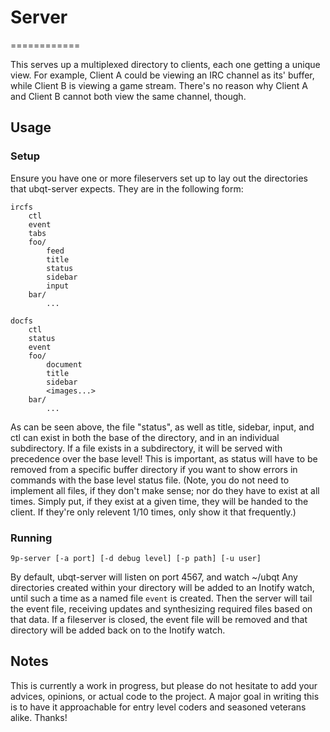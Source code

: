# Server
============

This serves up a multiplexed directory to clients, each one getting a unique view. For example, Client A could be viewing an IRC channel as its' buffer, while Client B is viewing a game stream. There's no reason why Client A and Client B cannot both view the same channel, though.

## Usage

### Setup

Ensure you have one or more fileservers set up to lay out the directories that ubqt-server expects. They are in the following form:

```
ircfs
	ctl
	event
	tabs
	foo/
		feed
		title
		status	
		sidebar
		input
	bar/
		...

docfs
	ctl
	status
	event
	foo/
		document
		title
		sidebar
		<images...>
	bar/
		...
```

As can be seen above, the file "status", as well as title, sidebar, input, and ctl can exist in both the base of the directory, and in an individual subdirectory. If a file exists in a subdirectory, it will be served with precedence over the base level! This is important, as status will have to be removed from a specific buffer directory if you want to show errors in commands with the base level status file. (Note, you do not need to implement all files, if they don't make sense; nor do they have to exist at all times. Simply put, if they exist at a given time, they will be handed to the client. If they're only relevent 1/10 times, only show it that frequently.)

### Running

`9p-server [-a port] [-d debug level] [-p path] [-u user]`

By default, ubqt-server will listen on port 4567, and watch ~/ubqt
Any directories created within your directory will be added to an Inotify watch, until such a time as a named file `event` is created. Then the server will tail the event file, receiving updates and synthesizing required files based on that data. If a fileserver is closed, the event file will be removed and that directory will be added back on to the Inotify watch.

## Notes

This is currently a work in progress, but please do not hesitate to add your advices, opinions, or actual code to the project. A major goal in writing this is to have it approachable for entry level coders and seasoned veterans alike. 
Thanks!
